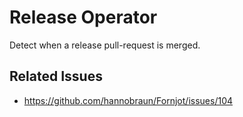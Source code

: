 # Release Operator

Detect when a release pull-request is merged.

## Related Issues

- https://github.com/hannobraun/Fornjot/issues/104
